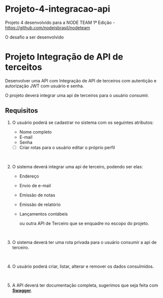 # Projeto-4-integracao-api
Projeto 4 desenvolvido para a NODE TEAM 1ª Edição - https://github.com/nodejsbrasil/nodeteam

O desafio a ser desenvolvido

# Projeto Integração de API de terceitos

Desenvolver uma API com Integração de API de terceiros com autentição e autorização JWT com usuário e senha.

O projeto deverá integrar uma api de terceiros para o usuário consumir.

## Requisitos

1. O usuário poderá se cadastrar no sistema com os seguintes atributos:

   - Nome completo
   - E-mail
   - Senha
  
   - [ ] Criar rotas para o usuário editar o próprio perfil

</br>

2. O sistema deverá integrar uma api de terceiro, podendo ser elas:

   - Endereço
   - Envio de e-mail
   - Emissão de notas
   - Emissão de relatório
   - Lançamentos contábeis
  
     ou outra API de Terceiro que se enquadre no escopo do projeto.

</br>

3. O sistema deverá ter uma rota privada para o usuário consumir a api de terceiro.

</br>

4. O usuário poderá criar, listar, alterar e remover os dados consulmidos.

</br>

5. A API deverá ter documentação completa, sugerimos que seja feita com [**Swagger**](https://swagger.io/).
